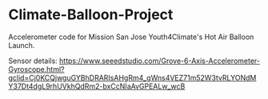 # Climate-Balloon-Project

Accelerometer code for Mission San Jose Youth4Climate's Hot Air Balloon Launch. 

Sensor details: https://www.seeedstudio.com/Grove-6-Axis-Accelerometer-Gyroscope.html?gclid=Cj0KCQjwguGYBhDRARIsAHgRm4_gWns4VEZ71m52W3tvRLYONdMY37Dt4dgL9rhUVkhQdRm2-bxCcNIaAvGPEALw_wcB
